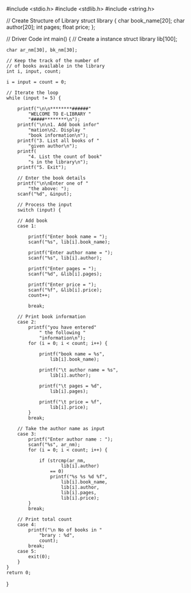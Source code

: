 
#include <stdio.h>
#include <stdlib.h>
#include <string.h>

// Create Structure of Library
struct library {
	char book_name[20];
	char author[20];
	int pages;
	float price;
};

// Driver Code
int main()
{
	// Create a instance
	struct library lib[100];

	char ar_nm[30], bk_nm[30];

	// Keep the track of the number of
	// of books available in the library
	int i, input, count;

	i = input = count = 0;

	// Iterate the loop
	while (input != 5) {

		printf("\n\n********######"
			"WELCOME TO E-LIBRARY "
			"#####********\n");
		printf("\n\n1. Add book infor"
			"mation\n2. Display "
			"book information\n");
		printf("3. List all books of "
			"given author\n");
		printf(
			"4. List the count of book"
			"s in the library\n");
		printf("5. Exit");

		// Enter the book details
		printf("\n\nEnter one of "
			"the above: ");
		scanf("%d", &input);

		// Process the input
		switch (input) {

		// Add book
		case 1:

			printf("Enter book name = ");
			scanf("%s", lib[i].book_name);

			printf("Enter author name = ");
			scanf("%s", lib[i].author);

			printf("Enter pages = ");
			scanf("%d", &lib[i].pages);

			printf("Enter price = ");
			scanf("%f", &lib[i].price);
			count++;

			break;

		// Print book information
		case 2:
			printf("you have entered"
				" the following "
				"information\n");
			for (i = 0; i < count; i++) {

				printf("book name = %s",
					lib[i].book_name);

				printf("\t author name = %s",
					lib[i].author);

				printf("\t pages = %d",
					lib[i].pages);

				printf("\t price = %f",
					lib[i].price);
			}
			break;

		// Take the author name as input
		case 3:
			printf("Enter author name : ");
			scanf("%s", ar_nm);
			for (i = 0; i < count; i++) {

				if (strcmp(ar_nm,
						lib[i].author)
					== 0)
					printf("%s %s %d %f",
						lib[i].book_name,
						lib[i].author,
						lib[i].pages,
						lib[i].price);
			}
			break;

		// Print total count
		case 4:
			printf("\n No of books in "
				"brary : %d",
				count);
			break;
		case 5:
			exit(0);
		}
	}
	return 0;
}

